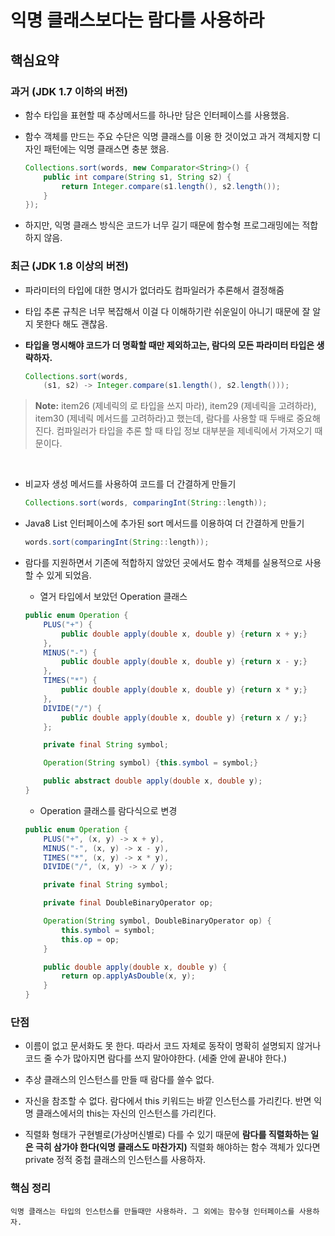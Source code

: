 # 익명 클래스보다는 람다를 사용하라

## 핵심요약

### 과거 (JDK 1.7 이하의 버전)

* 함수 타입을 표현할 때 추상메서드를 하나만 담은 인터페이스를 사용했음.

* 함수 객체를 만드는 주요 수단은 익명 클래스를 이용 한 것이었고 과거 객체지향 디자인 패턴에는 익명 클래스면 충분 했음.

    ```java
    Collections.sort(words, new Comparator<String>() {
        public int compare(String s1, String s2) {
            return Integer.compare(s1.length(), s2.length());
        }
    });
    ```

* 하지만, 익명 클래스 방식은 코드가 너무 길기 때문에 함수형 프로그래밍에는 적합하지 않음.

### 최근 (JDK 1.8 이상의 버전)

* 파라미터의 타입에 대한 명시가 없더라도 컴파일러가 추론해서 결정해줌

* 타입 추론 규칙은 너무 복잡해서 이걸 다 이해하기란 쉬운일이 아니기 때문에 잘 알지 못한다 해도 괜찮음.

* __타입을 명시해야 코드가 더 명확할 때만 제외하고는, 람다의 모든 파라미터 타입은 생략하자.__

    ```java
    Collections.sort(words,
        (s1, s2) -> Integer.compare(s1.length(), s2.length()));
    ```

> __Note:__ item26 (제네릭의 로 타입을 쓰지 마라), item29 (제네릭을 고려하라), item30 (제네릭 메서드를 고려하라)고 했는데, 람다를 사용할 때 두배로 중요해진다. 컴파일러가 타입을 추론 할 때 타입 정보 대부분을 제네릭에서 가져오기 때문이다.

<br>

* 비교자 생성 메서드를 사용하여 코드를 더 간결하게 만들기

    ```java
    Collections.sort(words, comparingInt(String::length));
    ```

* Java8 List 인터페이스에 추가된 sort 메서드를 이용하여 더 간결하게 만들기

    ```java
    words.sort(comparingInt(String::length));
    ```

* 람다를 지원하면서 기존에 적합하지 않았던 곳에서도 함수 객체를 실용적으로 사용할 수 있게 되었음.

    * 열거 타입에서 보았던 Operation 클래스

    ```java
    public enum Operation {
        PLUS("+") {
            public double apply(double x, double y) {return x + y;}
        },
        MINUS("-") {
            public double apply(double x, double y) {return x - y;}
        },
        TIMES("*") {
            public double apply(double x, double y) {return x * y;}
        },
        DIVIDE("/") {
            public double apply(double x, double y) {return x / y;}
        };

        private final String symbol;

        Operation(String symbol) {this.symbol = symbol;}

        public abstract double apply(double x, double y);
    }
    ```

    * Operation 클래스를 람다식으로 변경

    ```java
    public enum Operation {
        PLUS("+", (x, y) -> x + y),
        MINUS("-", (x, y) -> x - y),
        TIMES("*", (x, y) -> x * y),
        DIVIDE("/", (x, y) -> x / y);

        private final String symbol;

        private final DoubleBinaryOperator op;

        Operation(String symbol, DoubleBinaryOperator op) {
            this.symbol = symbol;
            this.op = op;
        }

        public double apply(double x, double y) {
            return op.applyAsDouble(x, y);
        }
    }
    ```

### 단점

* 이름이 없고 문서화도 못 한다. 따라서 코드 자체로 동작이 명확히 설명되지 않거나 코드 줄 수가 많아지면 람다를 쓰지 말아야한다. (세줄 안에 끝내야 한다.)

* 추상 클래스의 인스턴스를 만들 때 람다를 쓸수 없다.

* 자신을 참조할 수 없다. 람다에서 this 키워드는 바깥 인스턴스를 가리킨다. 반면 익명 클래스에서의 this는 자신의 인스턴스를 가리킨다.

* 직렬화 형태가 구현별로(가상머신별로) 다를 수 있기 때문에 __람다를 직렬화하는 일은 극히 삼가야 한다(익명 클래스도 마찬가지)__ 직렬화 해야하는 함수 객체가 있다면 private 정적 중첩 클래스의 인스턴스를 사용하자.

### 핵심 정리

```
익명 클래스는 타입의 인스턴스를 만들때만 사용하라. 그 외에는 함수형 인터페이스를 사용하자.
```